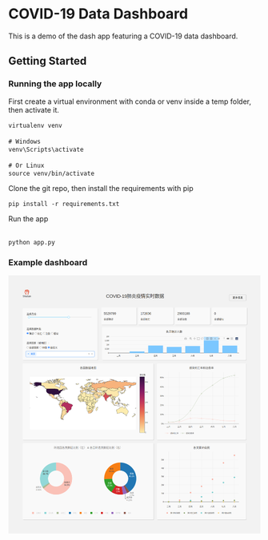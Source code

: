 # COVID-19 Data Dashboard

This is a demo of the dash app featuring a COVID-19 data dashboard.

## Getting Started

### Running the app locally

First create a virtual environment with conda or venv inside a temp folder, then activate it.

```
virtualenv venv

# Windows
venv\Scripts\activate

# Or Linux
source venv/bin/activate

```

Clone the git repo, then install the requirements with pip

```
pip install -r requirements.txt

```

Run the app

```

python app.py

```

### Example dashboard
![example dashboard](./example.png)

